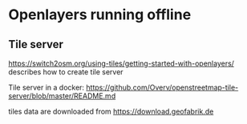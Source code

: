 # Openlayers running offline

## Tile server

https://switch2osm.org/using-tiles/getting-started-with-openlayers/
describes how to create tile server

Tile server in a docker:
https://github.com/Overv/openstreetmap-tile-server/blob/master/README.md

tiles data are downloaded from https://download.geofabrik.de


